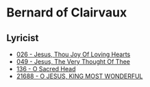 # Bernard of Clairvaux

## Lyricist

- [026 - Jesus, Thou Joy Of Loving Hearts](/hymns/026.md)
- [049 - Jesus, The Very Thought Of Thee](/hymns/049.md)
- [136 - O Sacred Head](/hymns/136.md)
- [21688 - O JESUS, KING MOST WONDERFUL](/hymns/21688.md)

